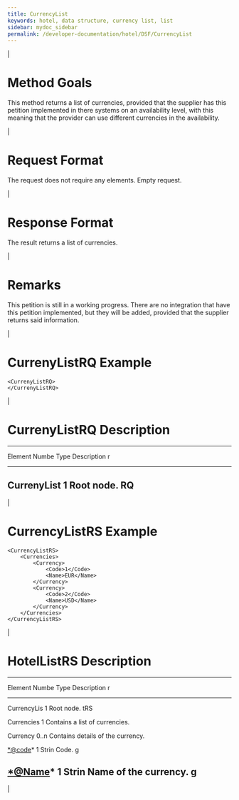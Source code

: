 ```yaml
---
title: CurrencyList
keywords: hotel, data structure, currency list, list
sidebar: mydoc_sidebar
permalink: /developer-documentation/hotel/DSF/CurrencyList
---
```


|

Method Goals
============

This method returns a list of currencies, provided that the supplier has
this petition implemented in there systems on an availability level,
with this meaning that the provider can use different currencies in the
availability.

|

Request Format
==============

The request does not require any elements. Empty request.

|

Response Format
===============

The result returns a list of currencies.

|

Remarks
=======

This petition is still in a working progress. There are no integration
that have this petition implemented, but they will be added, provided
that the supplier returns said information.

|

CurrenyListRQ Example
=====================

    <CurrenyListRQ>
    </CurrenyListRQ>

|

CurrenyListRQ Description
=========================

  -------------------------------------------------------------------------
  Element     Numbe Type  Description
              r           
  ----------- ----- ----- -------------------------------------------------
  CurrenyList 1           Root node.
  RQ                      
  -------------------------------------------------------------------------

|

CurrencyListRS Example
======================

    <CurrencyListRS>
        <Currencies>
            <Currency>
                <Code>1</Code>
                <Name>EUR</Name>
            </Currency>
            <Currency>
                <Code>2</Code>
                <Name>USD</Name>
            </Currency>
        </Currencies>
    </CurrencyListRS>

|

HotelListRS Description
=======================

  -------------------------------------------------------------------------
  Element     Numbe Type  Description
              r           
  ----------- ----- ----- -------------------------------------------------
  CurrencyLis 1           Root node.
  tRS                     

  Currencies  1           Contains a list of currencies.

  Currency    0..n        Contains details of the currency.

  <*@code>\*  1     Strin Code.
                    g     

  <*@Name>\*  1     Strin Name of the currency.
                    g     
  -------------------------------------------------------------------------

|
